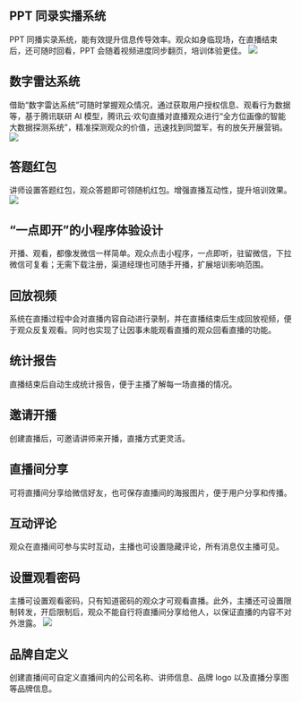 ## PPT 同录实播系统

PPT 同播实录系统，能有效提升信息传导效率。观众如身临现场，在直播结束后，还可随时回看，PPT 会随着视频进度同步翻页，培训体验更佳。
![](https://main.qcloudimg.com/raw/8eef3f98e13235e71fbe6ea71c3eb29a.png)

## 数字雷达系统

借助“数字雷达系统”可随时掌握观众情况，通过获取用户授权信息、观看行为数据等，基于腾讯联研 AI 模型，腾讯云·欢句直播对直播观众进行“全方位画像的智能大数据探测系统”，精准探测观众的价值，迅速找到同盟军，有的放矢开展营销。
![](https://main.qcloudimg.com/raw/da16f8e559eacc2b0ec40e8adadd5019.png)

## 答题红包

讲师设置答题红包，观众答题即可领随机红包。增强直播互动性，提升培训效果。
![](https://main.qcloudimg.com/raw/b8d55675ebb3f03248998a620ab2e23b.png)

## “一点即开”的小程序体验设计 

开播、观看，都像发微信一样简单。观众点击小程序，一点即听，驻留微信，下拉微信可复看；无需下载注册，渠道经理也可随手开播，扩展培训影响范围。

## 回放视频

系统在直播过程中会对直播内容自动进行录制，并在直播结束后生成回放视频，便于观众反复观看。同时也实现了让因事未能观看直播的观众回看直播的功能。

## 统计报告

直播结束后自动生成统计报告，便于主播了解每一场直播的情况。

## 邀请开播

创建直播后，可邀请讲师来开播，直播方式更灵活。

## 直播间分享

可将直播间分享给微信好友，也可保存直播间的海报图片，便于用户分享和传播。

## 互动评论

观众在直播间可参与实时互动，主播也可设置隐藏评论，所有消息仅主播可见。

## 设置观看密码

主播可设置观看密码，只有知道密码的观众才可观看直播。此外，主播还可设置限制转发，开启限制后，观众不能自行将直播间分享给他人，以保证直播的内容不对外泄露。
![](https://main.qcloudimg.com/raw/d78f6eb67f4047bfbdc060b583b3febb.jpg)

## 品牌自定义

创建直播间可自定义直播间内的公司名称、讲师信息、品牌 logo 以及直播分享图等品牌信息。

